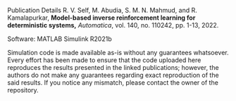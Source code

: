Publication Details
R. V. Self, M. Abudia, S. M. N. Mahmud, and R. Kamalapurkar, **Model-based inverse reinforcement learning for deterministic systems,** *Automatica*, vol. 140, no. 110242, pp. 1-13, 2022.

Software: MATLAB Simulink R2021b

Simulation code is made available as-is without any guarantees whatsoever. Every effort has been made to ensure that the code uploaded here reproduces the results presented in the linked publications; however, the authors do not make any guarantees regarding exact reproduction of the said results. If you notice any mismatch, please contact the owner of the repository.
